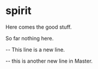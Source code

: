 # spirit

Here comes the good stuff.

So far nothing here.

-- This line is a new line.

-- this is another new line in Master.

